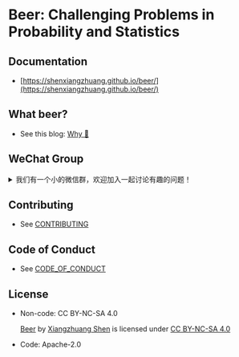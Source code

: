 # Beer: Challenging Problems in Probability and Statistics

## Documentation
- [https://shenxiangzhuang.github.io/beer/](https://shenxiangzhuang.github.io/beer/)

## What beer?
- See this blog: [Why 🍺](https://datahonor.com/beer/blog/2024/04/15/about-beer/)


## WeChat Group
<details>
  <summary>我们有一个小的微信群，欢迎加入一起讨论有趣的问题！</summary>
    <div style="display: flex;">
      <img src="https://raw.githubusercontent.com/shenxiangzhuang/beer/d14926ae0bf5f7163dd062ca5ff65eab270e839a/asset/qr_code/ds_group.png" style="width: 30%" />
      <img src="https://raw.githubusercontent.com/shenxiangzhuang/beer/d14926ae0bf5f7163dd062ca5ff65eab270e839a/asset/qr_code/mathew.png" style="width: 30%;" />
    </div>
  当群聊二维码失效时，可以先添加我的微信 (微信号：`MathewShen`)，备注"beer"。

</details>

## Contributing
- See [CONTRIBUTING](https://raw.githubusercontent.com/shenxiangzhuang/beer/master/CONTRIBUTING.md)

## Code of Conduct
- See [CODE_OF_CONDUCT](https://raw.githubusercontent.com/shenxiangzhuang/beer/master/CODE_OF_CONDUCT.md)


## License
- Non-code: CC BY-NC-SA 4.0
  <p xmlns:cc="http://creativecommons.org/ns#" xmlns:dct="http://purl.org/dc/terms/"><a property="dct:title" rel="cc:attributionURL" href="https://github.com/shenxiangzhuang/beer">Beer</a> by <a rel="cc:attributionURL dct:creator" property="cc:attributionName" href="https://github.com/shenxiangzhuang">Xiangzhuang Shen</a> is licensed under <a href="https://creativecommons.org/licenses/by-nc-sa/4.0/?ref=chooser-v1" target="_blank" rel="license noopener noreferrer" style="display:inline-block;">CC BY-NC-SA 4.0<img style="height:22px!important;margin-left:3px;vertical-align:text-bottom;" src="https://mirrors.creativecommons.org/presskit/icons/cc.svg?ref=chooser-v1" alt=""><img style="height:22px!important;margin-left:3px;vertical-align:text-bottom;" src="https://mirrors.creativecommons.org/presskit/icons/by.svg?ref=chooser-v1" alt=""><img style="height:22px!important;margin-left:3px;vertical-align:text-bottom;" src="https://mirrors.creativecommons.org/presskit/icons/nc.svg?ref=chooser-v1" alt=""><img style="height:22px!important;margin-left:3px;vertical-align:text-bottom;" src="https://mirrors.creativecommons.org/presskit/icons/sa.svg?ref=chooser-v1" alt=""></a></p>
- Code: Apache-2.0
